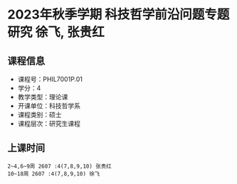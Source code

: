 # 2023年秋季学期 科技哲学前沿问题专题研究 徐飞, 张贵红






## 课程信息

- 课程号：PHIL7001P.01
- 学分：4
- 教学类型：理论课
- 开课单位：科技哲学系
- 课程类别：硕士
- 课程层次：研究生课程

## 上课时间

```
2~4,6~9周 2607 :4(7,8,9,10) 张贵红
10~18周 2607 :4(7,8,9,10) 徐飞
```

